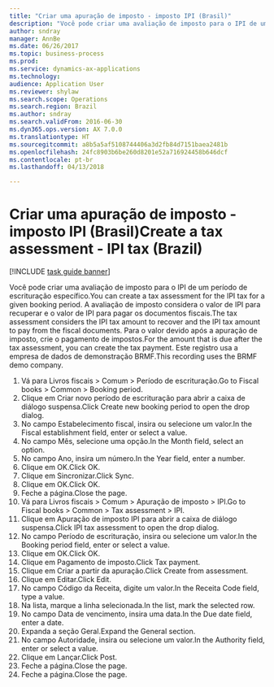 ```yaml
--- 
title: "Criar uma apuração de imposto - imposto IPI (Brasil)"
description: "Você pode criar uma avaliação de imposto para o IPI de um período de escrituração específico."
author: sndray
manager: AnnBe
ms.date: 06/26/2017
ms.topic: business-process
ms.prod: 
ms.service: dynamics-ax-applications
ms.technology: 
audience: Application User
ms.reviewer: shylaw
ms.search.scope: Operations
ms.search.region: Brazil
ms.author: sndray
ms.search.validFrom: 2016-06-30
ms.dyn365.ops.version: AX 7.0.0
ms.translationtype: HT
ms.sourcegitcommit: a8b5a5af5108744406a3d2fb84d7151baea2481b
ms.openlocfilehash: 24fc8903b6be260d8201e52a716924458b646dcf
ms.contentlocale: pt-br
ms.lasthandoff: 04/13/2018

---
```

# <a name="create-a-tax-assessment---ipi-tax-brazil"></a><span data-ttu-id="03560-103">Criar uma apuração de imposto - imposto IPI (Brasil)</span><span class="sxs-lookup"><span data-stu-id="03560-103">Create a tax assessment - IPI tax (Brazil)</span></span>

[!INCLUDE [task guide banner](../../includes/task-guide-banner.md)]

<span data-ttu-id="03560-104">Você pode criar uma avaliação de imposto para o IPI de um período de escrituração específico.</span><span class="sxs-lookup"><span data-stu-id="03560-104">You can create a tax assessment for the IPI tax for a given booking period.</span></span> <span data-ttu-id="03560-105">A avaliação de imposto considera o valor de IPI para recuperar e o valor de IPI para pagar os documentos fiscais.</span><span class="sxs-lookup"><span data-stu-id="03560-105">The tax assessment considers the IPI tax amount to recover and the IPI tax amount to pay from the fiscal documents.</span></span> <span data-ttu-id="03560-106">Para o valor devido após a apuração de imposto, crie o pagamento de impostos.</span><span class="sxs-lookup"><span data-stu-id="03560-106">For the amount that is due after the tax assessment, you can create the tax payment.</span></span> <span data-ttu-id="03560-107">Este registro usa a empresa de dados de demonstração BRMF.</span><span class="sxs-lookup"><span data-stu-id="03560-107">This recording uses the BRMF demo company.</span></span>

1. <span data-ttu-id="03560-108">Vá para Livros fiscais > Comum > Período de escrituração.</span><span class="sxs-lookup"><span data-stu-id="03560-108">Go to Fiscal books > Common > Booking period.</span></span>
2. <span data-ttu-id="03560-109">Clique em Criar novo período de escrituração para abrir a caixa de diálogo suspensa.</span><span class="sxs-lookup"><span data-stu-id="03560-109">Click Create new booking period to open the drop dialog.</span></span>
3. <span data-ttu-id="03560-110">No campo Estabelecimento fiscal, insira ou selecione um valor.</span><span class="sxs-lookup"><span data-stu-id="03560-110">In the Fiscal establishment field, enter or select a value.</span></span>
4. <span data-ttu-id="03560-111">No campo Mês, selecione uma opção.</span><span class="sxs-lookup"><span data-stu-id="03560-111">In the Month field, select an option.</span></span>
5. <span data-ttu-id="03560-112">No campo Ano, insira um número.</span><span class="sxs-lookup"><span data-stu-id="03560-112">In the Year field, enter a number.</span></span>
6. <span data-ttu-id="03560-113">Clique em OK.</span><span class="sxs-lookup"><span data-stu-id="03560-113">Click OK.</span></span>
7. <span data-ttu-id="03560-114">Clique em Sincronizar.</span><span class="sxs-lookup"><span data-stu-id="03560-114">Click Sync.</span></span>
8. <span data-ttu-id="03560-115">Clique em OK.</span><span class="sxs-lookup"><span data-stu-id="03560-115">Click OK.</span></span>
9. <span data-ttu-id="03560-116">Feche a página.</span><span class="sxs-lookup"><span data-stu-id="03560-116">Close the page.</span></span>
10. <span data-ttu-id="03560-117">Vá para Livros fiscais > Comum > Apuração de imposto > IPI.</span><span class="sxs-lookup"><span data-stu-id="03560-117">Go to Fiscal books > Common > Tax assessment > IPI.</span></span>
11. <span data-ttu-id="03560-118">Clique em Apuração de imposto IPI para abrir a caixa de diálogo suspensa.</span><span class="sxs-lookup"><span data-stu-id="03560-118">Click IPI tax assessment to open the drop dialog.</span></span>
12. <span data-ttu-id="03560-119">No campo Período de escrituração, insira ou selecione um valor.</span><span class="sxs-lookup"><span data-stu-id="03560-119">In the Booking period field, enter or select a value.</span></span>
13. <span data-ttu-id="03560-120">Clique em OK.</span><span class="sxs-lookup"><span data-stu-id="03560-120">Click OK.</span></span>
14. <span data-ttu-id="03560-121">Clique em Pagamento de imposto.</span><span class="sxs-lookup"><span data-stu-id="03560-121">Click Tax payment.</span></span>
15. <span data-ttu-id="03560-122">Clique em Criar a partir da apuração.</span><span class="sxs-lookup"><span data-stu-id="03560-122">Click Create from assessment.</span></span>
16. <span data-ttu-id="03560-123">Clique em Editar.</span><span class="sxs-lookup"><span data-stu-id="03560-123">Click Edit.</span></span>
17. <span data-ttu-id="03560-124">No campo Código da Receita, digite um valor.</span><span class="sxs-lookup"><span data-stu-id="03560-124">In the Receita Code field, type a value.</span></span>
18. <span data-ttu-id="03560-125">Na lista, marque a linha selecionada.</span><span class="sxs-lookup"><span data-stu-id="03560-125">In the list, mark the selected row.</span></span>
19. <span data-ttu-id="03560-126">No campo Data de vencimento, insira uma data.</span><span class="sxs-lookup"><span data-stu-id="03560-126">In the Due date field, enter a date.</span></span>
20. <span data-ttu-id="03560-127">Expanda a seção Geral.</span><span class="sxs-lookup"><span data-stu-id="03560-127">Expand the General section.</span></span>
21. <span data-ttu-id="03560-128">No campo Autoridade, insira ou selecione um valor.</span><span class="sxs-lookup"><span data-stu-id="03560-128">In the Authority field, enter or select a value.</span></span>
22. <span data-ttu-id="03560-129">Clique em Lançar.</span><span class="sxs-lookup"><span data-stu-id="03560-129">Click Post.</span></span>
23. <span data-ttu-id="03560-130">Feche a página.</span><span class="sxs-lookup"><span data-stu-id="03560-130">Close the page.</span></span>
24. <span data-ttu-id="03560-131">Feche a página.</span><span class="sxs-lookup"><span data-stu-id="03560-131">Close the page.</span></span>


